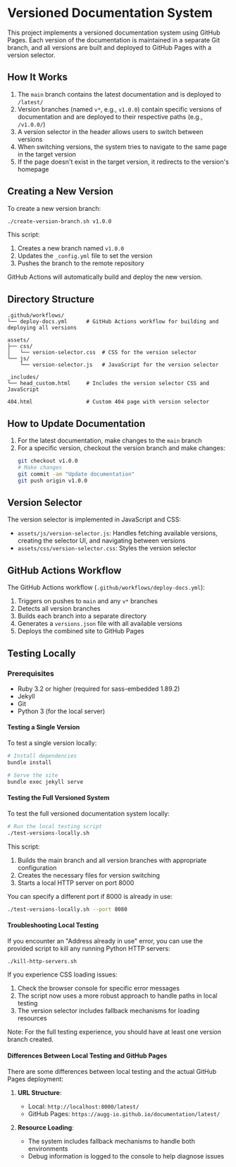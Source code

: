# Versioned Documentation System

This project implements a versioned documentation system using GitHub Pages. Each version of the documentation is maintained in a separate Git branch, and all versions are built and deployed to GitHub Pages with a version selector.

## How It Works

1. The `main` branch contains the latest documentation and is deployed to `/latest/`
2. Version branches (named `v*`, e.g., `v1.0.0`) contain specific versions of documentation and are deployed to their respective paths (e.g., `/v1.0.0/`)
3. A version selector in the header allows users to switch between versions
4. When switching versions, the system tries to navigate to the same page in the target version
5. If the page doesn't exist in the target version, it redirects to the version's homepage

## Creating a New Version

To create a new version branch:

```bash
./create-version-branch.sh v1.0.0
```

This script:
1. Creates a new branch named `v1.0.0`
2. Updates the `_config.yml` file to set the version
3. Pushes the branch to the remote repository

GitHub Actions will automatically build and deploy the new version.

## Directory Structure

```
.github/workflows/
└── deploy-docs.yml      # GitHub Actions workflow for building and deploying all versions

assets/
├── css/
│   └── version-selector.css  # CSS for the version selector
└── js/
    └── version-selector.js   # JavaScript for the version selector

_includes/
└── head_custom.html     # Includes the version selector CSS and JavaScript

404.html                 # Custom 404 page with version selector
```

## How to Update Documentation

1. For the latest documentation, make changes to the `main` branch
2. For a specific version, checkout the version branch and make changes:
   ```bash
   git checkout v1.0.0
   # Make changes
   git commit -am "Update documentation"
   git push origin v1.0.0
   ```

## Version Selector

The version selector is implemented in JavaScript and CSS:

- `assets/js/version-selector.js`: Handles fetching available versions, creating the selector UI, and navigating between versions
- `assets/css/version-selector.css`: Styles the version selector

## GitHub Actions Workflow

The GitHub Actions workflow (`.github/workflows/deploy-docs.yml`):

1. Triggers on pushes to `main` and any `v*` branches
2. Detects all version branches
3. Builds each branch into a separate directory
4. Generates a `versions.json` file with all available versions
5. Deploys the combined site to GitHub Pages

## Testing Locally

### Prerequisites

- Ruby 3.2 or higher (required for sass-embedded 1.89.2)
- Jekyll
- Git
- Python 3 (for the local server)

#### Testing a Single Version

To test a single version locally:

```bash
# Install dependencies
bundle install

# Serve the site
bundle exec jekyll serve
```

#### Testing the Full Versioned System

To test the full versioned documentation system locally:

```bash
# Run the local testing script
./test-versions-locally.sh
```

This script:
1. Builds the main branch and all version branches with appropriate configuration
2. Creates the necessary files for version switching
3. Starts a local HTTP server on port 8000

You can specify a different port if 8000 is already in use:

```bash
./test-versions-locally.sh --port 8080
```

#### Troubleshooting Local Testing

If you encounter an "Address already in use" error, you can use the provided script to kill any running Python HTTP servers:

```bash
./kill-http-servers.sh
```

If you experience CSS loading issues:
1. Check the browser console for specific error messages
2. The script now uses a more robust approach to handle paths in local testing
3. The version selector includes fallback mechanisms for loading resources

Note: For the full testing experience, you should have at least one version branch created.

#### Differences Between Local Testing and GitHub Pages

There are some differences between local testing and the actual GitHub Pages deployment:

1. **URL Structure**:
   - Local: `http://localhost:8000/latest/`
   - GitHub Pages: `https://augg-io.github.io/documentation/latest/`

2. **Resource Loading**:
   - The system includes fallback mechanisms to handle both environments
   - Debug information is logged to the console to help diagnose issues
